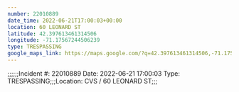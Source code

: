 ```yaml
---
number: 22010889
date_time: 2022-06-21T17:00:03+00:00
location: 60 LEONARD ST
latitude: 42.397613461314506
longitude: -71.17567244506239
type: TRESPASSING
google_maps_link: https://maps.google.com/?q=42.397613461314506,-71.17567244506239
---
```


;;;;;;Incident #: 22010889   Date: 2022-06-21 17:00:03   Type: TRESPASSING;;;Location: CVS / 60 LEONARD ST;;;
